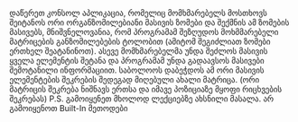 ﻿დაწერეთ კონსოლ აპლიკაცია, რომელიც მომხმარებელს მოსთხოვს შეიტანოს ორი
ორგანზომილებიანი მასივის ზომები და შექმნის ამ ზომების მასივებს, მნიშვნელოვანია, რომ
პროგრამამ შეზღუდოს მოხმმარებელი მატრიცების განზომილებების ტოლობით (ამიტომ
შეგიძლიათ ზომები ერთხელ შეატანინოთ). ასევე მომხმარებელმა უნდა შეძლოს მასივის
ყველა ელემენტის შეტანა და პროგრამამ უნდა გადაავსოს მასივები შემოტანილი
ინფორმაციით. საბოლოოს დაბეჭდოს ამ ორი მასივის ელემენტების შეკრების შედეგად
მიღებული ახალი მატრიცა. (ორი მატრიცის შეკრება ნიშნავს ერთსა და იმავე პოზიციაზე მყოფი
რიცხვების შეკრებას)
P.S. გამოიყენეთ მხოლოდ ლექციებზე ახსნილი მასალა. არ გამოიყენოთ Built-In მეთოდები